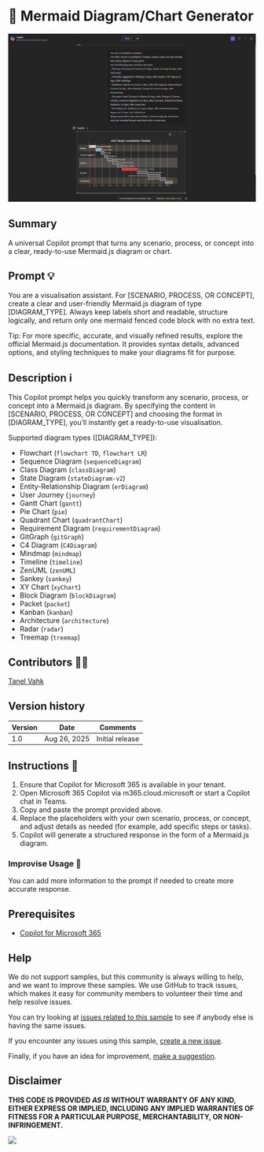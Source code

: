 # 🚀 Mermaid Diagram/Chart Generator

![Prompt sample](./assets/Copilot_Output_Sample.png)

## Summary

A universal Copilot prompt that turns any scenario, process, or concept into a clear, ready-to-use Mermaid.js diagram or chart.

## Prompt 💡

You are a visualisation assistant.
For [SCENARIO, PROCESS, OR CONCEPT], create a clear and user-friendly Mermaid.js diagram of type [DIAGRAM_TYPE].
Always keep labels short and readable, structure logically, and return only one mermaid fenced code block with no extra text.

Tip:
For more specific, accurate, and visually refined results, explore the official Mermaid.js documentation.
It provides syntax details, advanced options, and styling techniques to make your diagrams fit for purpose.

## Description ℹ️

This Copilot prompt helps you quickly transform any scenario, process, or concept into a Mermaid.js diagram.
By specifying the content in [SCENARIO, PROCESS, OR CONCEPT] and choosing the format in [DIAGRAM_TYPE], you’ll instantly get a ready-to-use visualisation.

Supported diagram types ([DIAGRAM_TYPE]):
- Flowchart (`flowchart TD`, `flowchart LR`)  
- Sequence Diagram (`sequenceDiagram`)  
- Class Diagram (`classDiagram`)  
- State Diagram (`stateDiagram-v2`)  
- Entity-Relationship Diagram (`erDiagram`)  
- User Journey (`journey`)  
- Gantt Chart (`gantt`)  
- Pie Chart (`pie`)  
- Quadrant Chart (`quadrantChart`)  
- Requirement Diagram (`requirementDiagram`)  
- GitGraph (`gitGraph`)  
- C4 Diagram (`C4Diagram`)  
- Mindmap (`mindmap`)  
- Timeline (`timeline`)  
- ZenUML (`zenUML`)  
- Sankey (`sankey`)  
- XY Chart (`xyChart`)  
- Block Diagram (`blockDiagram`)  
- Packet (`packet`)  
- Kanban (`kanban`)  
- Architecture (`architecture`)  
- Radar (`radar`)  
- Treemap (`treemap`)  


## Contributors 👨‍💻

[Tanel Vahk](https://github.com/tvahk)

## Version history

Version|Date|Comments
-------|----|--------
1.0|Aug 26, 2025|Initial release

## Instructions 📝

1. Ensure that Copilot for Microsoft 365 is available in your tenant.
2. Open Microsoft 365 Copilot via m365.cloud.microsoft or start a Copilot chat in Teams.
3. Copy and paste the prompt provided above.
4. Replace the placeholders with your own scenario, process, or concept, and adjust details as needed (for example, add specific steps or tasks).
5. Copilot will generate a structured response in the form of a Mermaid.js diagram.

### Improvise Usage 🚀
You can add more information to the prompt if needed to create more accurate response.

## Prerequisites

* [Copilot for Microsoft 365](https://developer.microsoft.com/microsoft-365/dev-program)

## Help

We do not support samples, but this community is always willing to help, and we want to improve these samples. We use GitHub to track issues, which makes it easy for  community members to volunteer their time and help resolve issues.

You can try looking at [issues related to this sample](https://github.com/pnp/copilot-prompts/issues?q=label%3A%22sample%3A%20YOUR-SAMPLE-NAME%22) to see if anybody else is having the same issues.

If you encounter any issues using this sample, [create a new issue](https://github.com/pnp/copilot-prompts/issues/new).

Finally, if you have an idea for improvement, [make a suggestion](https://github.com/pnp/copilot-prompts/issues/new).

## Disclaimer

**THIS CODE IS PROVIDED *AS IS* WITHOUT WARRANTY OF ANY KIND, EITHER EXPRESS OR IMPLIED, INCLUDING ANY IMPLIED WARRANTIES OF FITNESS FOR A PARTICULAR PURPOSE, MERCHANTABILITY, OR NON-INFRINGEMENT.**

![](https://m365-visitor-stats.azurewebsites.net/SamplesGallery/copilotprompts-m365-generate-mermaid-diagram)